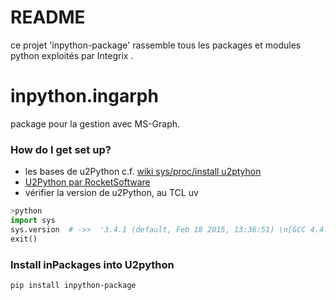 # README #

ce projet 'inpython-package' rassemble tous les packages et modules python exploités par Integrix .

# inpython.ingarph
package pour la gestion avec MS-Graph.

### How do I get set up? ###

* les bases de u2Python c.f. [wiki sys/proc/install u2ptyhon](https://wiki.infodata.lu/sys/proc/install_u2python)
* [U2Python par RocketSoftware](https://docs.rocketsoftware.com/bundle/UniVerse_PythonUserGuide_V1134/resource/UniVerse_PythonUserGuide_V1134.pdf)
* vérifier la version de u2Python, au TCL uv 
```python
>python 
import sys
sys.version  # ->>  '3.4.1 (default, Feb 18 2015, 13:36:51) \n[GCC 4.4.7 20120313 (Red Hat 4.4.7-3)]'
exit()
```

### Install inPackages into U2python 
`pip install inpython-package`


